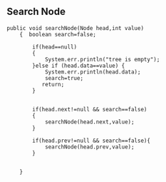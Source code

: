 

## Search Node

    public void searchNode(Node head,int value)
        {  boolean search=false;
            
            if(head==null)
            {
                System.err.println("tree is empty");
            }else if (head.data==value) {
                System.err.println(head.data);
                search=true;
               return;
            }
            
            
            if(head.next!=null && search==false)
            {
                searchNode(head.next,value);
            }
            
            if(head.prev!=null && search==false){
                searchNode(head.prev,value);
            }
            
            
        }
